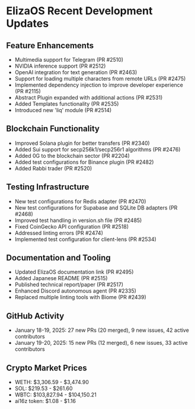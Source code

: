 # ElizaOS Recent Development Updates

## Feature Enhancements
- Multimedia support for Telegram (PR #2510)
- NVIDIA inference support (PR #2512)
- OpenAI integration for text generation (PR #2463)
- Support for loading multiple characters from remote URLs (PR #2475)
- Implemented dependency injection to improve developer experience (PR #2115)
- Abstract Plugin expanded with additional actions (PR #2531)
- Added Templates functionality (PR #2535)
- Introduced new 'liq' module (PR #2514)

## Blockchain Functionality
- Improved Solana plugin for better transfers (PR #2340)
- Added Sui support for secp256k1/secp256r1 algorithms (PR #2476)
- Added 0G to the blockchain sector (PR #2204)
- Added test configurations for Binance plugin (PR #2482)
- Added Rabbi trader (PR #2520)

## Testing Infrastructure
- New test configurations for Redis adapter (PR #2470)
- New test configurations for Supabase and SQLite DB adapters (PR #2468)
- Improved test handling in version.sh file (PR #2485)
- Fixed CoinGecko API configuration (PR #2518)
- Addressed linting errors (PR #2474)
- Implemented test configuration for client-lens (PR #2534)

## Documentation and Tooling
- Updated ElizaOS documentation link (PR #2495)
- Added Japanese README (PR #2515)
- Published technical report/paper (PR #2517)
- Enhanced Discord autonomous agent (PR #2335)
- Replaced multiple linting tools with Biome (PR #2439)

## GitHub Activity
- January 18-19, 2025: 27 new PRs (20 merged), 9 new issues, 42 active contributors
- January 19-20, 2025: 15 new PRs (12 merged), 6 new issues, 33 active contributors

## Crypto Market Prices
- WETH: $3,306.59 - $3,474.90
- SOL: $219.53 - $261.60
- WBTC: $103,827.94 - $104,150.21
- ai16z token: $1.08 - $1.16